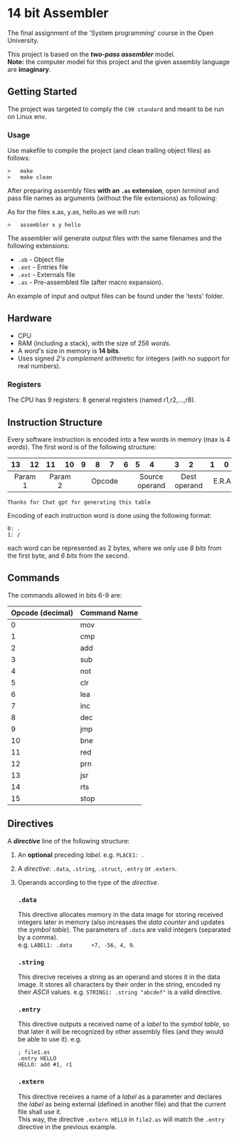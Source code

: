 # 14 bit Assembler

The final assignment of the 'System programming' course in the Open University.

This project is based on the **_two-pass assembler_** model.  
**Note:** the computer model for this project and the given assembly language are **imaginary**.

## Getting Started

The project was targeted to comply the `C90 standard` and meant to be run on Linux env.

### Usage

Use makefile to compile the project (and clean trailing object files) as follows:

```
>   make
>   make clean
```

After preparing assembly files **with an `.as` extension**, open _terminal_ and pass file names as arguments (without the file extensions) as following:

As for the files x.as, y.as, hello.as we will run:

```
>   assembler x y hello
```

The assembler will generate output files with the same filenames and the following extensions:

- `.ob` - Object file
- `.ent` - Entries file
- `.ext` - Externals file
- `.as` - Pre-assembled file (after macro expansion).

An example of input and output files can be found under the 'tests' folder.

## Hardware

- CPU
- RAM (including a stack), with the size of 256 _words_.
- A _word_'s size in memory is **14 bits**.
- Uses signed _2's complement_ arithmetic for integers (with no support for real numbers).

### Registers

The CPU has 9 registers: 8 general registers (named r1,r2,...,r8).

## Instruction Structure

Every software instruction is encoded into a few words in memory (max is 4 _words_).
The first word is of the following structure:

| 13&nbsp;&nbsp;&nbsp;&nbsp;&nbsp;12 | 11&nbsp;&nbsp;&nbsp;&nbsp;&nbsp;10 | 9&nbsp;&nbsp;&nbsp;&nbsp;&nbsp;8&nbsp;&nbsp;&nbsp;&nbsp;&nbsp;7&nbsp;&nbsp;&nbsp;&nbsp;&nbsp;6 | 5&nbsp;&nbsp;&nbsp;&nbsp;&nbsp;4&nbsp;&nbsp;&nbsp;&nbsp;&nbsp;&nbsp;&nbsp; | 3&nbsp;&nbsp;&nbsp;&nbsp;&nbsp;2&nbsp;&nbsp;&nbsp;&nbsp;&nbsp; | 1&nbsp;&nbsp;&nbsp;&nbsp;&nbsp;0&nbsp;&nbsp;&nbsp; |
| :--------------------------------: | :--------------------------------: | :--------------------------------------------------------------------------------------------: | :------------------------------------------------------------------------: | :------------------------------------------------------------: | :------------------------------------------------: |
|              Param 1               |              Param 2               |                                             Opcode                                             |                               Source operand                               |                          Dest operand                          |                       E.R.A                        |

`Thanks for Chat gpt for generating this table`

Encoding of each instruction word is done using the following format:

```
0: .
1: /
```

each word can be represented as 2 bytes, where we only use _8 bits_ from the first byte, and _6 bits_ from the second.

## Commands

The commands allowed in bits 6-9 are:

| Opcode (decimal) | Command Name |
| ---------------- | ------------ |
| 0                | mov          |
| 1                | cmp          |
| 2                | add          |
| 3                | sub          |
| 4                | not          |
| 5                | clr          |
| 6                | lea          |
| 7                | inc          |
| 8                | dec          |
| 9                | jmp          |
| 10               | bne          |
| 11               | red          |
| 12               | prn          |
| 13               | jsr          |
| 14               | rts          |
| 15               | stop         |

## Directives

A **_directive_** line of the following structure:

1. An **optional** preceding _label_. e.g. `PLACE1: `.
2. A _directive_: `.data`, `.string`, `.struct`, `.entry` or `.extern`.
3. Operands according to the type of the _directive_.

   ### `.data`

   This directive allocates memory in the data image for storing received integers later in memory (also increases the _data counter_ and updates the _symbol table_).
   The parameters of `.data` are valid integers (separated by a comma).  
   e.g. `LABEL1: .data      +7, -56, 4, 9`.

   ### `.string`

   This direcive receives a string as an operand and stores it in the data image. It stores all characters by their order in the string, encoded ny their _ASCII_ values.
   e.g. `STRING1: .string "abcdef"` is a valid directive.

   ### `.entry`

   This directive outputs a received name of a _label_ to the _symbol table_, so that later it will be recognized by other assembly files (and they would be able to use it).
   e.g.

   ```
   ; file1.as
   .entry HELLO
   HELLO: add #1, r1
   ```

   ### `.extern`

   This directive receives a name of a _label_ as a parameter and declares the _label_ as being external (defined in another file) and that the current file shall use it.  
    This way, the directive `.extern HELLO` in `file2.as` will match the `.entry` directive in the previous example.
